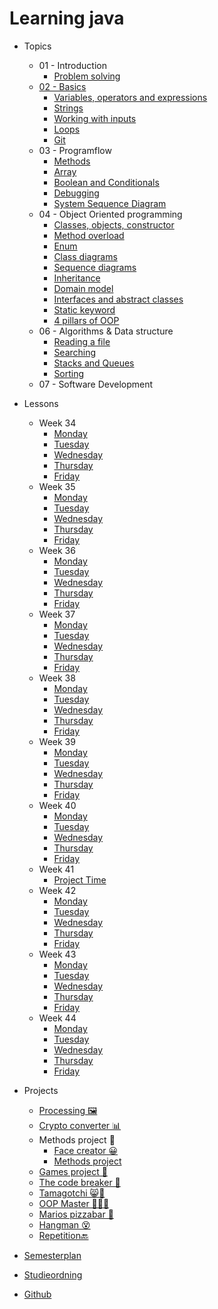 # Learning java

- Topics
  - 01 - Introduction
    - [Problem solving](topics/01-introduction/problem-solving.md)
  - [02 - Basics](topics/02-basics/basics.md)
    - [Variables, operators and expressions](topics/02-basics/variables-operators-expressions.md)
    - [Strings](topics/02-basics/strings.md)
    - [Working with inputs](topics/02-basics/working-with-inputs.md)
    - [Loops](topics/02-basics/loops.md)
    - [Git](topics/02-basics/git.md)
  - 03 - Programflow
    - [Methods](topics/03-programflow/methods.md)
    - [Array](topics/03-programflow/array.md)
    - [Boolean and Conditionals](topics/03-programflow/conditionals-boolean.md)
    - [Debugging](topics/03-programflow/debugging.md)
    - [System Sequence Diagram](topics/03-programflow/system-sequence-diagrams.md)
  - 04 - Object Oriented programming
    - [Classes, objects, constructor](topics/04-oop/classes.md)
    - [Method overload](topics/04-oop/method-overload.md)
    - [Enum](topics/04-oop/enum.md)
    - [Class diagrams](topics/04-oop/class-diagram.md)
    - [Sequence diagrams](topics/04-oop/sequence-diagram.md)
    - [Inheritance](topics/04-oop/inheritance.md)
    - [Domain model](topics/04-oop/domain-model.md)
    - [Interfaces and abstract classes](topics/04-oop/interfaces.md)
    - [Static keyword](topics/04-oop/static-keyword.md)
    - [4 pillars of OOP](topics/04-oop/4-pillars-oop.md)
  - 06 - Algorithms & Data structure
    -  [Reading a file](topics/06-algorithms/reading-a-file.md)
    -  [Searching](topics/06-algorithms/searching.md)
    -  [Stacks and Queues](topics/06-algorithms/stack-queue.md)
    -  [Sorting](topics/06-algorithms/sorting.md)
  - 07 - Software Development
- Lessons
  - Week 34
    - [Monday](lessons/week-01/1-monday.md)
    - [Tuesday](lessons/week-01/2-tuesday.md)
    - [Wednesday](lessons/week-01/3-wednesday.md)
    - [Thursday](lessons/week-01/4-thursday.md)
    - [Friday](lessons/week-01/5-friday.md)
  - Week 35
    - [Monday](lessons/week-02/1-monday.md)
    - [Tuesday](lessons/week-02/2-tuesday.md)
    - [Wednesday](lessons/week-02/3-wednesday.md)
    - [Thursday](lessons/week-02/4-thursday.md)
    - [Friday](lessons/week-02/5-friday.md)
  - Week 36
    - [Monday](lessons/week-03/1-monday.md)
    - [Tuesday](lessons/week-03/2-tuesday.md)
    - [Wednesday](lessons/week-03/3-wednesday.md)
    - [Thursday](lessons/week-03/4-thursday.md)
    - [Friday](lessons/week-03/5-friday.md)
  - Week 37
    - [Monday](lessons/week-04/1-monday.md)
    - [Tuesday](lessons/week-04/2-tuesday.md)
    - [Wednesday](lessons/week-04/3-wednesday.md)
    - [Thursday](lessons/week-04/4-thursday.md)
    - [Friday](lessons/week-04/5-friday.md)
  - Week 38
    - [Monday](lessons/week-05/1-monday.md)
    - [Tuesday](lessons/week-05/2-tuesday.md)
    - [Wednesday](lessons/week-05/3-wednesday.md)
    - [Thursday](lessons/week-05/4-thursday.md)
    - [Friday](lessons/week-05/5-friday.md)
  - Week 39
    - [Monday](lessons/week-06/1-monday.md)
    - [Tuesday](lessons/week-06/2-tuesday.md)
    - [Wednesday](lessons/week-06/3-wednesday.md)
    - [Thursday](lessons/week-06/4-thursday.md)
    - [Friday](lessons/week-06/5-friday.md)
  - Week 40
    - [Monday](lessons/week-07/1-monday.md)
    - [Tuesday](lessons/week-07/2-tuesday.md)
    - [Wednesday](lessons/week-07/3-wednesday.md)
    - [Thursday](lessons/week-07/4-thursday.md)
    - [Friday](lessons/week-07/5-friday.md)
  - Week 41
    - [Project Time](lessons/week-08/project-time.md)
  - Week 42
    -  [Monday](lessons/week-09/1-monday.md)
    -  [Tuesday](lessons/week-09/2-tuesday.md) 
    -  [Wednesday](lessons/week-09/3-wednesday.md)
    -  [Thursday](lessons/week-09/4-thursday.md) 
    -  [Friday](lessons/week-09/5-friday.md) 
  - Week 43
    -  [Monday](lessons/week-10/1-monday.md) 
    -  [Tuesday](lessons/week-10/2-tuesday.md)
    -  [Wednesday](projects/repetition-mandatory.md)
    -  [Thursday](lessons/week-10/4-thursday.md)
    -  [Friday](projects/repetition-mandatory.md) 
  - Week 44
    - [Monday](lessons/week-11/1-monday.md) 
    - [Tuesday](lessons/week-11/2-tuesday.md) 
    - [Wednesday](lessons/week-11/3-wednesday.md) 
    - [Thursday](lessons/week-11/4-thursday.md) 
    - [Friday](lessons/week-11/5-friday.md) 
- Projects 
  - [Processing 🖼](projects/processing.md)
  - [Crypto converter 📊](projects/crypto-converter.md)
  - Methods project 📠
    - [Face creator 😀](projects/face-creator.md) 
    - [Methods project](projects/methods-project.md)
  - [Games project 🎲](projects/games-project.md)
  - [The code breaker 🔐](projects/the-code-breaker.md)
  - [Tamagotchi 😸🐶](projects/tamagotchi.md)
  - [OOP Master 🧙‍♀️🧙](projects/oop-master.md)
  - [Marios pizzabar 🍕](projects/marios-pizzabar.md)
  - [Hangman 😵](projects/hangman.md)
  - [Repetition🔙](https://behu.gitbook.io/java-first-semester/lessons/week-43/repetition-mandatory) 
- [Semesterplan](https://studkea.sharepoint.com/:x:/s/Datamatikerundervisere/EeFyMbdholJNsFAXs5XoW4oBHB2pefFTSaeCtWdhWALz6g?e=tZbOdW)
- [Studieordning](https://kea.dk/images/DA/Files/Uddannelser/Studieordninger/STO-Datamatiker-2019-december.pdf)

- [Github](https://github.com/nicklasdean/dat21a)

